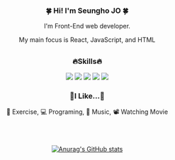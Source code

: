 <div align=center>
<h3> 🍀 Hi! I'm Seungho JO 🍀</h3>
  
I'm Front-End web developer.

My main focus is React, JavaScript, and HTML

  ##

<h3>🔥Skills🔥</h3>
<img src="https://img.shields.io/badge/html-E34F26?style=for-the-badge&logo=html5&logoColor=white">
<img src="https://img.shields.io/badge/css-1572B6?style=for-the-badge&logo=css3&logoColor=white">
<img src="https://img.shields.io/badge/javascript-F7DF1E?style=for-the-badge&logo=javascript&logoColor=black">
<img src="https://img.shields.io/badge/react-61DAFB?style=for-the-badge&logo=react&logoColor=black">
<img src="https://img.shields.io/badge/Git-F05032?style=for-the-badge&logo=Git&logoColor=white">

<h3>💙I Like...💙</h3>

  💪 Exercise, 💻 Programing, 🎵 Music, 📽️ Watching Movie
  
##

  <br>

[![Anurag's GitHub stats](https://github-readme-stats.vercel.app/api?username=jo-seungho)](https://github.com/anuraghazra/github-readme-stats)
</div>

<!--
**jo-seungho/jo-seungho** is a ✨ _special_ ✨ repository because its `README.md` (this file) appears on your GitHub profile.

Here are some ideas to get you started:

- 🔭 I’m currently working on ...
- 🌱 I’m currently learning ...
- 👯 I’m looking to collaborate on ...
- 🤔 I’m looking for help with ...
- 💬 Ask me about ...
- 📫 How to reach me: ...
- 😄 Pronouns: ...
- ⚡ Fun fact: ...
-->
